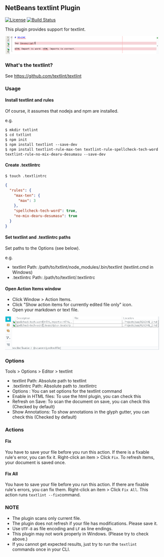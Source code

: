 ## NetBeans textlint Plugin

[![License](https://img.shields.io/badge/License-Apache%202.0-blue.svg)](https://opensource.org/licenses/Apache-2.0) [![Build Status](https://travis-ci.org/junichi11/netbeans-textlint-plugin.svg?branch=master)](https://travis-ci.org/junichi11/netbeans-textlint-plugin)

This plugin provides support for textlint.

![annotations](screenshots/nb-textlint-annotations.png)

### What's the textlint?

See https://github.com/textlint/textlint

### Usage

#### Install textlint and rules

Of course, it assumes that nodejs and npm are installed.

e.g.

```
$ mkdir txtlint
$ cd txtlint
$ npm init
$ npm install textlint --save-dev
$ npm install textlint-rule-max-ten textlint-rule-spellcheck-tech-word textlint-rule-no-mix-dearu-desumasu --save-dev
```

#### Create .textlintrc

```
$ touch .textlintrc
```

```json
{
  "rules": {
    "max-ten": {
      "max": 3
    },
    "spellcheck-tech-word": true,
    "no-mix-dearu-desumasu": true
  }
}
```

#### Set textlint and .textlintrc paths

Set paths to the Options (see below).

e.g.

- textlint Path: /path/to/txtlint/node_modules/.bin/textlint (textlint.cmd in Windows)
- .textlintrc Path: /path/to/textlint/.textlintrc

#### Open Action Items window

- Click Window > Action Items.
- Click "Show action items for currently edited file only" icon.
- Open your markdown or text file.

![action items window](screenshots/nb-textlint-action-items-window.png)

### Options

Tools > Options > Editor > textlint

- textlint Path: Absolute path to textlint
- .textlintrc Path: Absolute path to .textlintrc
- Options : You can set options for the textlint command
- Enable in HTML files: To use the html plugin, you can check this
- Refresh on Save: To scan the document on save, you can check this (Checked by default)
- Show Annotations: To show annotations in the glyph gutter, you can check this (Checked by default)

### Actions

#### Fix

You have to save your file before you run this action.
If there is a fixable rule's error, you can fix it. Right-click an item > Click `Fix`.
To refresh items, your document is saved once.

#### Fix All

You have to save your file before you run this action.
If there are fixable rule's errors, you can fix them. Right-click an item > Click `Fix All`.
This action runs `textlint --fix`command.

### NOTE

- The plugin scans only current file.
- The plugin does not refresh if your file has modifications. Please save it.
- Use `UTF-8` as file encoding and `LF` as line endings.
- This plugin may not work properly in Windows. (Please try to check above.)
- If you cannot get expected results, just try to run the `textlint` commands once in your CLI.

